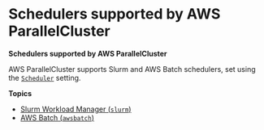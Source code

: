 # Schedulers supported by AWS ParallelCluster<a name="schedulers-v3"></a>

 **Schedulers supported by AWS ParallelCluster** 

 AWS ParallelCluster supports Slurm and AWS Batch schedulers, set using the [`Scheduler`](Scheduling-v3.md#yaml-Scheduling-Scheduler) setting\.

**Topics**
+ [Slurm Workload Manager \(`slurm`\)](slurm-workload-manager-v3.md)
+ [AWS Batch \(`awsbatch`\)](awsbatchcli-v3.md)